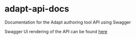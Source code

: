 # adapt-api-docs
Documentation for the Adapt authoring tool API using Swagger

Swagger UI rendering of the API can be found [here](https://app.swaggerhub.com/apis/dancgray/adapt-authoring-api/0.0.1)

